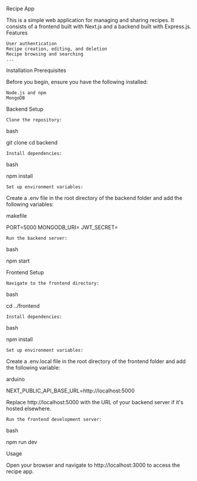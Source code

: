 Recipe App

This is a simple web application for managing and sharing recipes. It consists of a frontend built with Next.js and a backend built with Express.js.
Features

    User authentication
    Recipe creation, editing, and deletion
    Recipe browsing and searching
    ...

Installation
Prerequisites

Before you begin, ensure you have the following installed:

    Node.js and npm
    MongoDB

Backend Setup

    Clone the repository:

bash

git clone <repository-url>
cd backend

    Install dependencies:

bash

npm install

    Set up environment variables:

Create a .env file in the root directory of the backend folder and add the following variables:

makefile

PORT=5000
MONGODB_URI=<your-mongodb-uri>
JWT_SECRET=<your-secret-key>

    Run the backend server:

bash

npm start

Frontend Setup

    Navigate to the frontend directory:

bash

cd ../frontend

    Install dependencies:

bash

npm install

    Set up environment variables:

Create a .env.local file in the root directory of the frontend folder and add the following variable:

arduino

NEXT_PUBLIC_API_BASE_URL=http://localhost:5000

Replace http://localhost:5000 with the URL of your backend server if it's hosted elsewhere.

    Run the frontend development server:

bash

npm run dev

Usage

Open your browser and navigate to http://localhost:3000 to access the recipe app.

